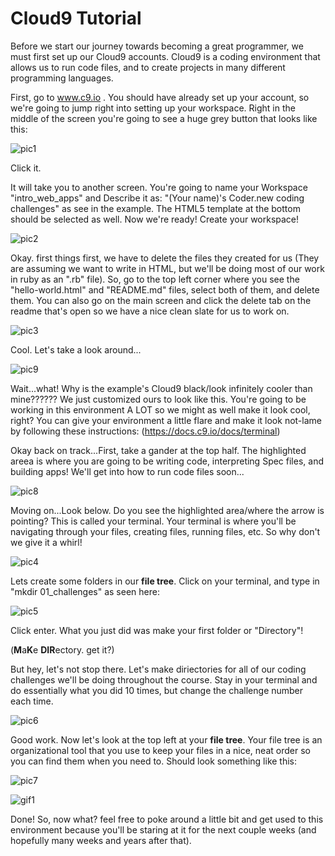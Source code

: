 # Cloud9 Tutorial
Before we start our journey towards becoming a great programmer, we must first set up our Cloud9 accounts. Cloud9 is a coding environment that allows us to run code files, and to create projects in many different programming languages. 

First, go to www.c9.io . You should have already set up your account, so we're going to jump right into setting up your workspace. Right in the middle of the screen you're going to see a huge grey button that looks like this:

![pic1](http://i.imgur.com/g6h6LGU.png)

Click it.

It will take you to another screen. You're going to name your Workspace "intro_web_apps" and Describe it as: "(Your name)'s Coder.new coding challenges" as see in the example. The HTML5 template at the bottom should be selected as well. Now we're ready! Create your workspace!

![pic2](http://i.imgur.com/dNrYa74.png)

Okay. first things first, we have to delete the files they created for us (They are assuming we want to write in HTML, but we'll be doing most of our work in ruby as an ".rb" file). So, go to the top left corner where you see the "hello-world.html" and "README.md" files, select both of them, and delete them. You can also go on the main screen and click the delete tab on the readme that's open so we have a nice clean slate for us to work on.

![pic3](http://i.imgur.com/vLIKL8S.png)

Cool. Let's take a look around... 

![pic9](http://i.imgur.com/2CWn49e.png)

Wait...what! Why is the example's Cloud9 black/look infinitely cooler than mine?????? We just customized ours to look like this. You're going to be working in this environment A LOT so we might as well make it look cool, right? You can give your environment a little flare and make it look not-lame by following these instructions: (https://docs.c9.io/docs/terminal)


Okay back on track...First, take a gander at the top half. The highlighted areea is where you are going to be writing code, interpreting Spec files, and building apps! We'll get into how to run code files soon...

![pic8](http://i.imgur.com/rp3gpmG.png)

Moving on...Look below. Do you see the highlighted area/where the arrow is pointing? This is called your terminal. Your terminal is where you'll be navigating through your files, creating files, running files, etc. So why don't we give it a whirl! 

![pic4](http://i.imgur.com/BGL4AJl.png)

Lets create some folders in our **file tree**. Click on your terminal, and type in "mkdir 01_challenges" as seen here:

![pic5](http://i.imgur.com/VyfcQNO.png)

Click enter. What you just did was make your first folder or "Directory"! 

(**M**a**K**e **DIR**ectory. get it?)

But hey, let's not stop there. Let's make diriectories for all of our coding challenges we'll be doing throughout the course. Stay in your terminal and do essentially what you did 10 times, but change the challenge number each time.

![pic6](http://i.imgur.com/WrnyhyN.png)

Good work. Now let's look at the top left at your **file tree**. Your file tree is an organizational tool that you use to keep your files in a nice, neat order so you can find them when you need to. Should look something like this:

![pic7](http://i.imgur.com/LIuLQoj.png)


![gif1](http://i.imgur.com/KiWOtNN.gif)

Done! So, now what? feel free to poke around a little bit and get used to this environment because you'll be staring at it for the next couple weeks (and hopefully many weeks and years after that).



